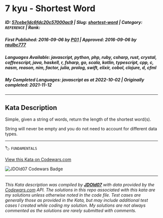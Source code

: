 # 7 kyu - Shortest Word

##### **ID**: [57cebe1dc6fdc20c57000ac9](https://www.codewars.com/kata/57cebe1dc6fdc20c57000ac9) | **Slug**: [shortest-word](https://www.codewars.com/kata/57cebe1dc6fdc20c57000ac9) | **Category**: `REFERENCE` | **Rank**: <span style="color:white">7 kyu</span>

##### **First Published**: 2016-09-06 ***by*** [PG1](https://www.codewars.com/users/PG1) | **Approved**: 2016-09-06 ***by*** [raulbc777](https://www.codewars.com/users/raulbc777)

##### **Languages Available**: javascript, python, php, ruby, csharp, rust, crystal, coffeescript, java, haskell, r, fsharp, go, scala, kotlin, typescript, cpp, c, nasm, reason, nim, factor, julia, prolog, swift, elixir, cobol, clojure, d, cfml

##### **My Completed Languages**: javascript ***as at*** 2022-10-02 | **Originally completed**: 2021-11-12

---

## Kata Description


Simple, given a string of words, return the length of the shortest word(s).



String will never be empty and you do not need to account for different data types.



---


🏷 `FUNDAMENTALS`


[View this Kata on Codewars.com](https://www.codewars.com/kata/57cebe1dc6fdc20c57000ac9)

![](https://www.codewars.com/users/jdold07/badges/large "JDOld07 Codewars Badge")

---

###### *This Kata description was compiled by [**JDOld07**](https://tpstech.dev) with data provided by the [Codewars.com](https://www.codewars.com) API.  The solutions in this repo associated with this kata are my solutions unless otherwise noted in the code file.  Test cases are generally those as provided in the Kata, but may include additional test cases I created while coding my solution.  My solutions are not always commented as the solutions are rarely submitted with comments.*
